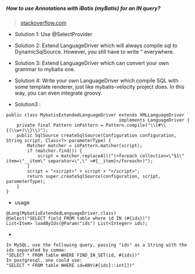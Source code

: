 ##### How to use Annotations with iBatis (myBatis) for an IN query?

> [stackoverflow.com](https://stackoverflow.com/questions/3428742/how-to-use-annotations-with-ibatis-mybatis-for-an-in-query/29076097)
- Solution 1: Use @SelectProvider
- Solution 2: Extend LanguageDriver which will always compile sql to DynamicSqlSource. However, you still have to write \" everywhere.
- Solution 3: Extend LanguageDriver which can convert your own grammar to mybatis one.
- Solution 4: Write your own LanguageDriver which compile SQL with some template renderer, just like mybatis-velocity project does. In this way, you can even integrate groovy.

- Solution3 :
```
public class MybatisExtendedLanguageDriver extends XMLLanguageDriver 
                                           implements LanguageDriver {
    private final Pattern inPattern = Pattern.compile("\\(#\\{(\\w+)\\}\\)");
    public SqlSource createSqlSource(Configuration configuration, String script, Class<?> parameterType) {
        Matcher matcher = inPattern.matcher(script);
        if (matcher.find()) {
            script = matcher.replaceAll("(<foreach collection=\"$1\" item=\"__item\" separator=\",\" >#{__item}</foreach>)");
        }
        script = "<script>" + script + "</script>";
        return super.createSqlSource(configuration, script, parameterType);
    }
}
```
- usage
```
@Lang(MybatisExtendedLanguageDriver.class)
@Select("SELECT field FROM table where id IN (#{ids})")
List<Item> loadByIds(@Param("ids") List<Integer> ids);
```
- 
```
In MySQL, use the following query, passing "ids" as a String with the ids separated by comma: 
"SELECT * FROM table WHERE FIND_IN_SET(id, #{ids})" 
In postgresql, one could use:
"SELECT * FROM table WHERE id=ANY(#{ids}::int[])"

```
